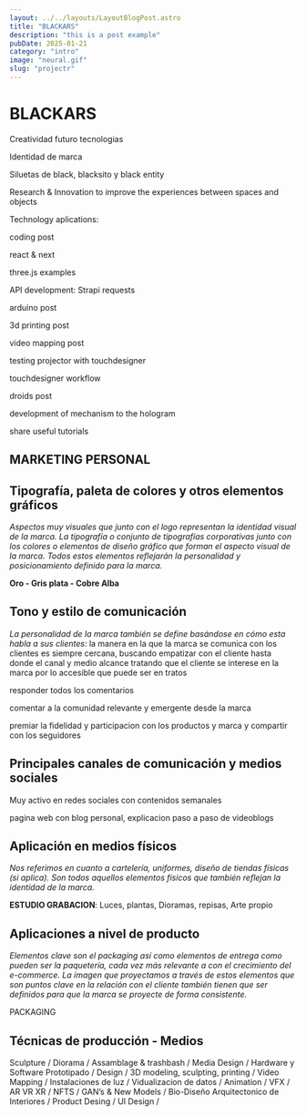 ```yaml
---
layout: ../../layouts/LayoutBlogPost.astro
title: "BLACKARS"
description: "this is a post example"
pubDate: 2025-01-21
category: "intro"
image: "neural.gif"
slug: "projectr"
---
```





# BLACKARS

Creatividad futuro tecnologias 

Identidad de marca 

Siluetas de black, blacksito y black entity 

Research & Innovation to improve the experiences between spaces and objects

Technology aplications:

coding post 

react & next

three.js examples 

API development: Strapi requests

arduino post 

3d printing post 

video mapping post 

testing projector with touchdesigner 

touchdesigner workflow 

droids post

development of mechanism to the hologram 

share useful tutorials 

## MARKETING PERSONAL

 

## **Tipografía, paleta de colores y otros elementos gráficos**

*Aspectos muy visuales que junto con el logo representan la identidad visual de la marca. La tipografía o conjunto de tipografías corporativas junto con los colores o elementos de diseño gráfico que forman el aspecto visual de la marca. Todos estos elementos reflejarán la personalidad y posicionamiento definido para la marca.*



**Oro - Gris plata - Cobre Alba**



## **Tono y estilo de comunicación**

*La personalidad de la marca también se define basándose en cómo esta habla a sus clientes:*
la manera en la que la marca se comunica con los clientes es siempre cercana, buscando empatizar con el cliente hasta donde el canal y medio alcance tratando que el cliente se interese en la marca por lo accesible que puede ser en tratos 

responder todos los comentarios 

comentar a la comunidad relevante y emergente desde la marca

premiar la fidelidad y participacion con los productos y marca y compartir con los seguidores  

## **Principales canales de comunicación y medios sociales**

Muy activo en redes sociales con contenidos semanales 

pagina web  con blog personal, explicacion paso a paso de videoblogs 

## **Aplicación en medios físicos**

*Nos referimos en cuanto a cartelería, uniformes, diseño de tiendas físicas (si aplica). Son todos aquellos elementos físicos que también reflejan la identidad de la marca.*

**ESTUDIO GRABACION**: Luces, plantas, Dioramas, repisas, Arte propio 

## **Aplicaciones a nivel de producto**

*Elementos clave son el packaging así como elementos de entrega como pueden ser la paquetería, cada vez más relevante a con el crecimiento del e-commerce. La imagen que proyectamos a través de estos elementos que son puntos clave en la relación con el cliente también tienen que ser definidos para que la marca se proyecte de forma consistente.*

PACKAGING 

## Técnicas de producción - Medios

Sculpture / Diorama / Assamblage & trashbash / Media Design / Hardware y Software Prototipado /   Design  / 3D modeling, sculpting, printing / Video Mapping / Instalaciones de luz / Vidualizacion de datos / Animation / VFX / AR VR XR / NFTS / GAN’s  & New Models / Bio-Diseño Arquitectonico de Interiores / Product Desing / UI Design /

[]()

